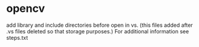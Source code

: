 # opencv
add library and include directories before open in vs.
(this files added after .vs files deleted so that storage purposes.)
For additional information see steps.txt
